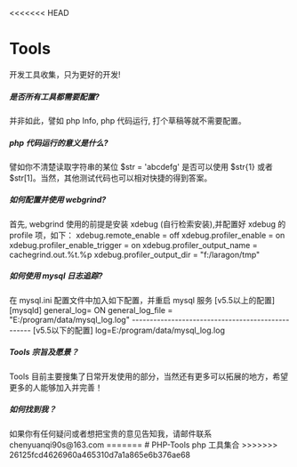 <<<<<<< HEAD
# Tools
开发工具收集，只为更好的开发!


<h5>是否所有工具都需要配置?</h5>
并非如此，譬如 php Info, php 代码运行, 打个草稿等就不需要配置。

<h5>php 代码运行的意义是什么?</h5>
譬如你不清楚读取字符串的某位 $str = 'abcdefg' 是否可以使用 $str{1} 或者 $str[1]。当然，其他测试代码也可以相对快捷的得到答案。

<h5>如何配置并使用 webgrind?</h5>
首先, webgrind 使用的前提是安装 xdebug (自行检索安装),并配置好 xdebug 的 profile 项，如下：
xdebug.remote_enable = off
xdebug.profiler_enable = on
xdebug.profiler_enable_trigger = on
xdebug.profiler_output_name = cachegrind.out.%t.%p
xdebug.profiler_output_dir = "f:/laragon/tmp"

<h5>如何使用 mysql 日志追踪?</h5>
在 mysql.ini 配置文件中加入如下配置，并重启 mysql 服务
[v5.5以上的配置]
[mysqld]
general_log= ON
general_log_file = "E:/program/data/mysql_log.log"
--------------------------------------------------
[v5.5以下的配置]
log=E:/program/data/mysql_log.log

<h5>Tools 宗旨及愿景？</h5>
Tools 目前主要搜集了日常开发使用的部分，当然还有更多可以拓展的地方，希望更多的人能够加入并完善！

<h5>如何找到我？</h5>
如果你有任何疑问或者想把宝贵的意见告知我，请邮件联系 chenyuanqi90s@163.com
=======
# PHP-Tools
php 工具集合
>>>>>>> 26125fcd4626960a465310d7a1a865e6b376ae68

